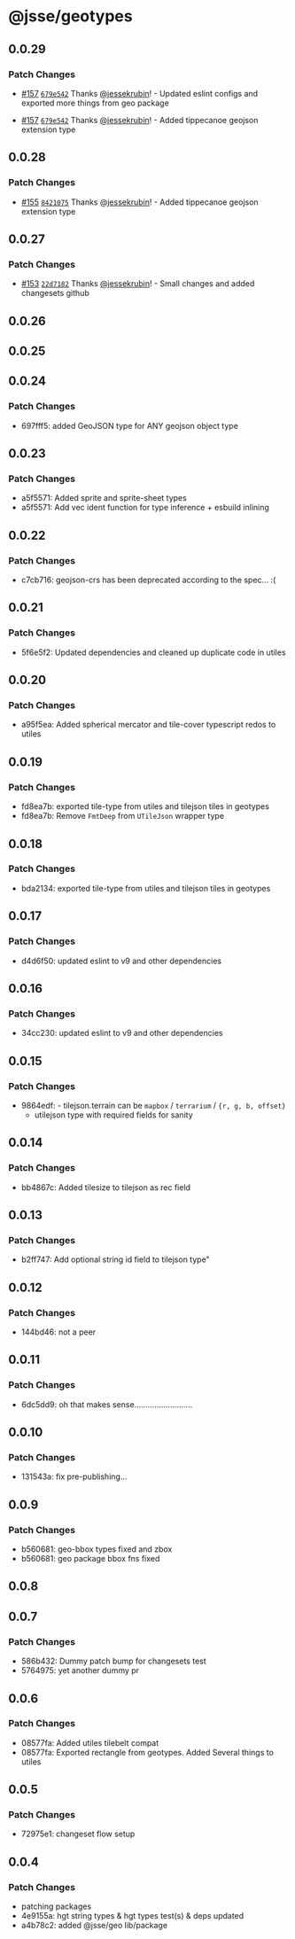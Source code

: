 # @jsse/geotypes

## 0.0.29

### Patch Changes

- [#157](https://github.com/jessekrubin/geo-ts/pull/157) [`679e542`](https://github.com/jessekrubin/geo-ts/commit/679e542b4937969ba622cdf7065cd60f5e6d5e51) Thanks [@jessekrubin](https://github.com/jessekrubin)! - Updated eslint configs and exported more things from geo package

- [#157](https://github.com/jessekrubin/geo-ts/pull/157) [`679e542`](https://github.com/jessekrubin/geo-ts/commit/679e542b4937969ba622cdf7065cd60f5e6d5e51) Thanks [@jessekrubin](https://github.com/jessekrubin)! - Added tippecanoe geojson extension type

## 0.0.28

### Patch Changes

- [#155](https://github.com/jessekrubin/geo-ts/pull/155) [`8421075`](https://github.com/jessekrubin/geo-ts/commit/84210754a46d13bce15a9cf0160d5a72c8a36b7a) Thanks [@jessekrubin](https://github.com/jessekrubin)! - Added tippecanoe geojson extension type

## 0.0.27

### Patch Changes

- [#153](https://github.com/jessekrubin/geo-ts/pull/153) [`22d7182`](https://github.com/jessekrubin/geo-ts/commit/22d718249510608dc44f7d076c119813cdf4d1d2) Thanks [@jessekrubin](https://github.com/jessekrubin)! - Small changes and added changesets github

## 0.0.26

## 0.0.25

## 0.0.24

### Patch Changes

- 697fff5: added GeoJSON type for ANY geojson object type

## 0.0.23

### Patch Changes

- a5f5571: Added sprite and sprite-sheet types
- a5f5571: Add vec ident function for type inference + esbuild inlining

## 0.0.22

### Patch Changes

- c7cb716: geojson-crs has been deprecated according to the spec... :(

## 0.0.21

### Patch Changes

- 5f6e5f2: Updated dependencies and cleaned up duplicate code in utiles

## 0.0.20

### Patch Changes

- a95f5ea: Added spherical mercator and tile-cover typescript redos to utiles

## 0.0.19

### Patch Changes

- fd8ea7b: exported tile-type from utiles and tilejson tiles in geotypes
- fd8ea7b: Remove `FmtDeep` from `UTileJson` wrapper type

## 0.0.18

### Patch Changes

- bda2134: exported tile-type from utiles and tilejson tiles in geotypes

## 0.0.17

### Patch Changes

- d4d6f50: updated eslint to v9 and other dependencies

## 0.0.16

### Patch Changes

- 34cc230: updated eslint to v9 and other dependencies

## 0.0.15

### Patch Changes

- 9864edf: - tilejson.terrain can be `mapbox` / `terrarium` / `{r, g, b, offset}`
  - utilejson type with required fields for sanity

## 0.0.14

### Patch Changes

- bb4867c: Added tilesize to tilejson as rec field

## 0.0.13

### Patch Changes

- b2ff747: Add optional string id field to tilejson type"

## 0.0.12

### Patch Changes

- 144bd46: not a peer

## 0.0.11

### Patch Changes

- 6dc5dd9: oh that makes sense..........................

## 0.0.10

### Patch Changes

- 131543a: fix pre-publishing...

## 0.0.9

### Patch Changes

- b560681: geo-bbox types fixed and zbox
- b560681: geo package bbox fns fixed

## 0.0.8

## 0.0.7

### Patch Changes

- 586b432: Dummy patch bump for changesets test
- 5764975: yet another dummy pr

## 0.0.6

### Patch Changes

- 08577fa: Added utiles tilebelt compat
- 08577fa: Exported rectangle from geotypes. Added Several things to utiles

## 0.0.5

### Patch Changes

- 72975e1: changeset flow setup

## 0.0.4

### Patch Changes

- patching packages
- 4e9155a: hgt string types & hgt types test(s) & deps updated
- a4b78c2: added @jsse/geo lib/package
